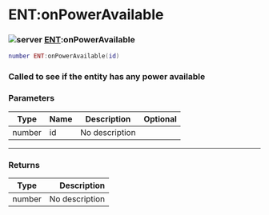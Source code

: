 # ENT:onPowerAvailable

### ![server](../../home/scripted\_entity/.gitbook/assets/server.png) [ENT](../../home/scripted\_entity/home/ENT/):onPowerAvailable

```lua
number ENT:onPowerAvailable(id)
```

### Called to see if the entity has any power available

### Parameters

| Type   | Name | Description    | Optional |
| ------ | ---- | -------------- | -------: |
| number | id   | No description |          |

***

### Returns

| Type   |    Description |
| ------ | -------------: |
| number | No description |
